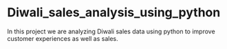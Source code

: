 # Diwali_sales_analysis_using_python
In this project we are analyzing Diwali sales data using python to improve customer experiences as well as sales.

